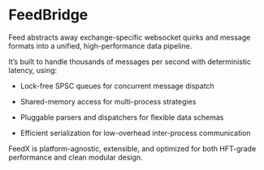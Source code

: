 # FeedBridge

Feed abstracts away exchange-specific websocket quirks and message formats into a unified, high-performance data pipeline.

It’s built to handle thousands of messages per second with deterministic latency, using:

- Lock-free SPSC queues for concurrent message dispatch

- Shared-memory access for multi-process strategies

- Pluggable parsers and dispatchers for flexible data schemas

- Efficient serialization for low-overhead inter-process communication

FeedX is platform-agnostic, extensible, and optimized for both HFT-grade performance and clean modular design.
